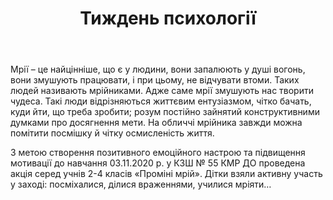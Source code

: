 ﻿---
title: Тиждень психології
---

Мрії – це найцінніше, що є у людини, вони запалюють у душі вогонь, вони змушують працювати, і при цьому, не відчувати втоми. Таких людей називають мрійниками. Адже саме мрії змушують нас творити чудеса. Такі люди відрізняються життєвим ентузіазмом, чітко бачать, куди йти, що треба зробити; розум постійно зайнятий конструктивними думками про досягнення мети. На обличчі мрійника завжди можна помітити посмішку й чітку осмисленість життя.

З метою створення позитивного емоційного настрою та підвищення мотивації до навчання 03.11.2020 р. у КЗШ № 55 КМР ДО проведена акція серед учнів 2-4 класів «Проміні мрій». Дітки взяли активну участь у заході: посміхалися, ділися враженнями, училися мріяти…

<slideshow />
